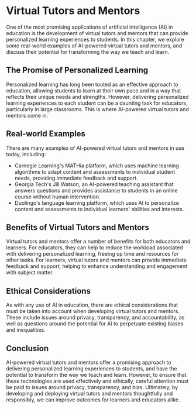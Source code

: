 Virtual Tutors and Mentors
=================================================================================

One of the most promising applications of artificial intelligence (AI) in education is the development of virtual tutors and mentors that can provide personalized learning experiences to students. In this chapter, we explore some real-world examples of AI-powered virtual tutors and mentors, and discuss their potential for transforming the way we teach and learn.

The Promise of Personalized Learning
------------------------------------

Personalized learning has long been touted as an effective approach to education, allowing students to learn at their own pace and in a way that reflects their unique needs and strengths. However, delivering personalized learning experiences to each student can be a daunting task for educators, particularly in large classrooms. This is where AI-powered virtual tutors and mentors come in.

Real-world Examples
-------------------

There are many examples of AI-powered virtual tutors and mentors in use today, including:

* Carnegie Learning's MATHia platform, which uses machine learning algorithms to adapt content and assessments to individual student needs, providing immediate feedback and support.
* Georgia Tech's Jill Watson, an AI-powered teaching assistant that answers questions and provides assistance to students in an online course without human intervention.
* Duolingo's language learning platform, which uses AI to personalize content and assessments to individual learners' abilities and interests.

Benefits of Virtual Tutors and Mentors
--------------------------------------

Virtual tutors and mentors offer a number of benefits for both educators and learners. For educators, they can help to reduce the workload associated with delivering personalized learning, freeing up time and resources for other tasks. For learners, virtual tutors and mentors can provide immediate feedback and support, helping to enhance understanding and engagement with subject matter.

Ethical Considerations
----------------------

As with any use of AI in education, there are ethical considerations that must be taken into account when developing virtual tutors and mentors. These include issues around privacy, transparency, and accountability, as well as questions around the potential for AI to perpetuate existing biases and inequalities.

Conclusion
----------

AI-powered virtual tutors and mentors offer a promising approach to delivering personalized learning experiences to students, and have the potential to transform the way we teach and learn. However, to ensure that these technologies are used effectively and ethically, careful attention must be paid to issues around privacy, transparency, and bias. Ultimately, by developing and deploying virtual tutors and mentors thoughtfully and responsibly, we can improve outcomes for learners and educators alike.
